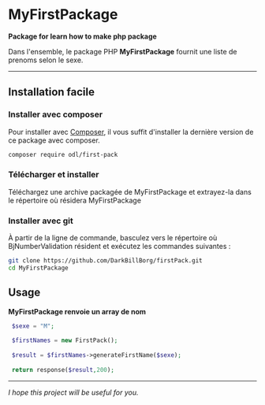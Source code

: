 MyFirstPackage
======

**Package for learn how to make php package**

Dans l'ensemble, le package PHP **MyFirstPackage** fournit une liste de prenoms selon le sexe.

----
## Installation facile

### Installer avec composer

Pour installer avec [Composer](https://getcomposer.org/), il vous suffit d'installer la
dernière version de ce package avec composer.

```bash
composer require odl/first-pack
```

### Télécharger et installer

Téléchargez une archive packagée de MyFirstPackage et extrayez-la dans le
répertoire où résidera MyFirstPackage
 

### Installer avec git

À partir de la ligne de commande, basculez vers le répertoire où BjNumberValidation
résident et exécutez les commandes suivantes :

```sh
git clone https://github.com/DarkBillBorg/firstPack.git
cd MyFirstPackage

```

## Usage

**MyFirstPackage renvoie un array  de nom**

```php
 $sexe = "M";
 
 $firstNames = new FirstPack();
 
 $result = $firstNames->generateFirstName($sexe);
 
 return response($result,200);
```

---

*I hope this project will be useful for you.*

